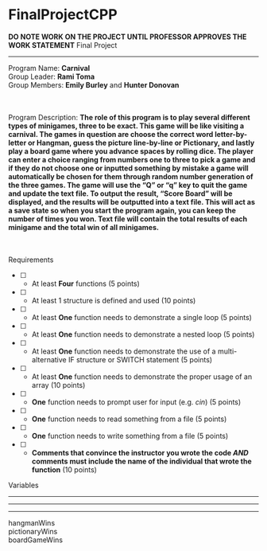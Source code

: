 # FinalProjectCPP

<b>DO NOTE WORK ON THE PROJECT UNTIL PROFESSOR APPROVES THE WORK STATEMENT</b>
Final Project
<hr>
Program Name: <b>Carnival</b><br>
Group Leader: <b>Rami Toma</b><br>
Group Members: <b>Emily Burley</b> and <b>Hunter Donovan</b><br> <br> <br>

Program Description: <b>The role of this program is to play several different types of minigames, three to be exact. This game will 
be like visiting a carnival. The games in question are choose the correct word letter-by-letter or Hangman, 
guess the picture line-by-line or Pictionary, and lastly play a board game where you advance spaces by 
rolling dice. The player can enter a choice ranging from numbers one to three to pick a game and if they 
do not choose one or inputted something by mistake a game will automatically be chosen for them
through random number generation of the three games. The game will use the “Q” or “q” key to quit the 
game and update the text file. To output the result, “Score Board” will be displayed, and the results will be 
outputted into a text file. This will act as a save state so when you start the program again, you can keep
the number of times you won. Text file will contain the total results of each minigame and the total win of 
all minigames.</b> <br><br><br>

Requirements
- [ ] - At least <strong>Four</strong> functions (5 points) 
- [ ] - At least 1 structure is defined and used (10 points) 
- [ ] - At least <strong>One</strong> function needs to demonstrate a single loop (5 points)
- [ ] - At least <strong>One</strong> function needs to demonstrate a nested loop (5 points)
- [ ] - At least <strong>One</strong> function needs to demonstrate the use of a multi-alternative IF structure or SWITCH statement (5 points)
- [ ] - At least <strong>One</strong> function needs to demonstrate the proper usage of an array (10 points)
- [ ] - <strong>One</strong> function needs to prompt user for input (e.g. <em>cin</em>) (5 points)
- [ ] - <strong>One</strong> function needs to read something from a file (5 points)
- [ ] - <strong>One</strong> function needs to write something from a file (5 points)
- [ ] - <strong>Comments that convince the instructor you wrote the code <em>AND</em> comments must include the name of the individual that wrote the function</strong> (10 points)



Variables
<hr>
<hr>
<hr>
hangmanWins<br>
pictionaryWins<br>
boardGameWins<br>
